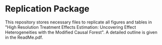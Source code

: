 # Replication Package 

This repository stores necessary files to replicate all figures and tables in "High Resolution Treatment Effects Estimation:
Uncovering Effect Heterogeneities with the Modified Causal Forest". A detailed outline is given in the ReadMe.pdf. 
